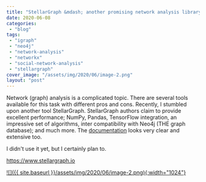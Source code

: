 ```yaml
---
title: "StellarGraph &mdash; another promising network analysis library for Python and Scala"
date: 2020-06-08
categories: 
 - "blog"
tags: 
 - "igraph"
 - "neo4j"
 - "network-analysis"
 - "networkx"
 - "social-network-analysis"
 - "stellargraph"
cover_image: "/assets/img/2020/06/image-2.png"
layout: "post"
---
```


Network (graph) analysis is a complicated topic. There are several tools available for this task with different pros and cons. Recently, I stumbled upon another tool StellarGraph. StellarGraph authors claim to provide excellent performance; NumPy, Pandas, TensorFlow integration, an impressive set of algorithms, inter compatibility with Neo4j (THE graph database); and much more. The [documentation](https://stellargraph.readthedocs.io/en/stable/index.html) looks very clear and extensive too. 

I didn't use it yet, but I certainly plan to.

[<https://www.stellargraph.io>](https://www.stellargraph.io/)

[![]({{ site.baseurl }}/assets/img/2020/06/image-2.png){:width="1024"}](https://www.stellargraph.io/)

